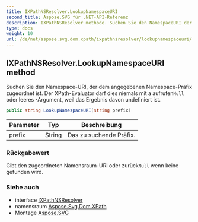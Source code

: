 ```yaml
---
title: IXPathNSResolver.LookupNamespaceURI
second_title: Aspose.SVG für .NET-API-Referenz
description: IXPathNSResolver methode. Suchen Sie den NamespaceURI der dem angegebenen NamespacePräfix zugeordnet ist. Der XPathEvaluator darf dies niemals mit a aufrufenNull oder leeres Argument weil das Ergebnis davon undefiniert ist.
type: docs
weight: 10
url: /de/net/aspose.svg.dom.xpath/ixpathnsresolver/lookupnamespaceuri/
---
```

## IXPathNSResolver.LookupNamespaceURI method

Suchen Sie den Namespace-URI, der dem angegebenen Namespace-Präfix zugeordnet ist. Der XPath-Evaluator darf dies niemals mit a aufrufen`Null` oder leeres -Argument, weil das Ergebnis davon undefiniert ist.

```csharp
public string LookupNamespaceURI(string prefix)
```

| Parameter | Typ | Beschreibung |
| --- | --- | --- |
| prefix | String | Das zu suchende Präfix. |

### Rückgabewert

Gibt den zugeordneten Namensraum-URI oder zurück`Null` wenn keine gefunden wird.

### Siehe auch

* interface [IXPathNSResolver](../)
* namensraum [Aspose.Svg.Dom.XPath](../../ixpathnsresolver/)
* Montage [Aspose.SVG](../../../)


